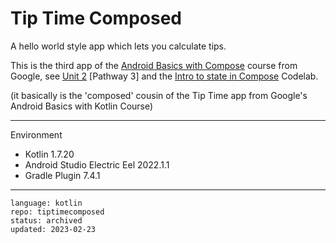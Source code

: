 # Tip Time Composed

A hello world style app which lets you calculate tips.

This is the third app of the [Android Basics with Compose] course from Google, see [Unit 2] [Pathway 3] and the [Intro to state in Compose] Codelab.

(it basically is the 'composed' cousin of the Tip Time app from Google's Android Basics with Kotlin Course)

[Android Basics with Compose]:https://developer.android.com/courses/android-basics-compose/course
[Unit 2]:https://developer.android.com/courses/android-basics-compose/unit-2
[Pathway 2]:https://developer.android.com/courses/pathways/android-basics-compose-unit-2-pathway-3
[Intro to state in Compose]:https://developer.android.com/codelabs/basic-android-kotlin-compose-using-state

---

Environment

- Kotlin 1.7.20
- Android Studio Electric Eel 2022.1.1
- Gradle Plugin 7.4.1

---

```
language: kotlin
repo: tiptimecomposed
status: archived
updated: 2023-02-23
```